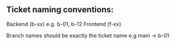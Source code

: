 ## Ticket naming conventions:
Backend (b-xx) e.g. b-01, b-12
Frontend (f-xx)

Branch names should be exactly the ticket name e.g main -> b-01
